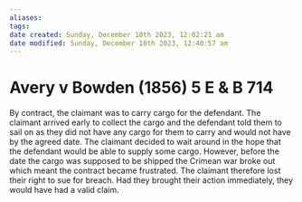 ```yaml
---
aliases: 
tags: 
date created: Sunday, December 10th 2023, 12:02:21 am
date modified: Sunday, December 10th 2023, 12:40:57 am
---
```


# Avery v Bowden (1856) 5 E & B 714

By contract, the claimant was to carry cargo for the defendant. The claimant arrived early to collect the cargo and the defendant told them to sail on as they did not have any cargo for them to carry and would not have by the agreed date. The claimant decided to wait around in the hope that the defendant would be able to supply some cargo. However, before the date the cargo was supposed to be shipped the Crimean war broke out which meant the contract became frustrated. The claimant therefore lost their right to sue for breach. Had they brought their action immediately, they would have had a valid claim.

